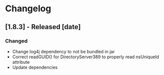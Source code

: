 # Changelog

## [1.8.3] - Released [date]
### Changed
- Change log4j dependency to not be bundled in jar
- Correct readGUID() for DirectoryServer389 to properly read nsUniqueId attribute
- Update dependencies

